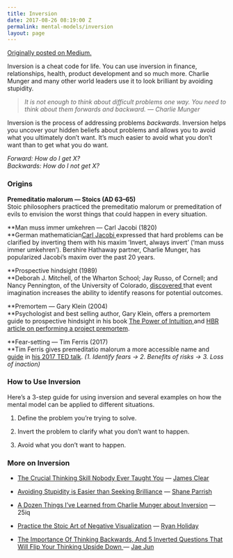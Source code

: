 ```yaml
---
title: Inversion
date: 2017-08-26 08:19:00 Z
permalink: mental-models/inversion
layout: page
---
```


[Originally posted on Medium.](https://medium.com/the-mission/inversion-how-smart-people-consistently-avoid-looking-dumb-f477444d8cd8)

Inversion is a cheat code for life. You can use inversion in finance, relationships, health, product development and so much more. Charlie Munger and many other world leaders use it to look brilliant by avoiding stupidity.

> *It is not enough to think about difficult problems one way. You need to think about them forwards and backward. — Charlie Munger*

Inversion is the process of addressing problems *backwards*. Inversion helps you uncover your hidden beliefs about problems and allows you to avoid what you ultimately don’t want. It’s much easier to avoid what you don’t want than to get what you do want.

*Forward: How do I get X?\
Backwards: How do I not get X?*

### **Origins**

**Premeditatio malorum — Stoics (AD 63–65)**\
Stoic philosophers practiced the premeditatio malorum or premeditation of evils to envision the worst things that could happen in every situation.

**Man muss immer umkehren — Carl Jacobi (1820)\
**German mathematician[Carl Jacobi ](https://en.wikipedia.org/wiki/Carl_Gustav_Jacob_Jacobi)expressed that hard problems can be clarified by inverting them with his maxim ‘Invert, always invert’ (‘man muss immer umkehren’). Bershire Hathaway partner, Charlie Munger, has popularized Jacobi’s maxim over the past 20 years.

**Prospective hindsight (1989)\
**Deborah J. Mitchell, of the Wharton School; Jay Russo, of Cornell; and Nancy Pennington, of the University of Colorado, [discovered ](http://onlinelibrary.wiley.com/doi/10.1002/bdm.3960020103/abstract)that event imagination increases the ability to identify reasons for potential outcomes.

**Premortem — Gary Klein (2004)\
**Psychologist and best selling author, Gary Klein, offers a premortem guide to prospective hindsight in his book [The Power of Intuition ](https://www.amazon.com/Power-Intuition-Feelings-Better-Decisions/dp/0385502893)and [HBR article on performing a project premortem](https://hbr.org/2007/09/performing-a-project-premortem).

**Fear-setting — Tim Ferris (2017)\
**Tim Ferris gives premeditatio malorum a more accessible name and [guide](http://www.businessinsider.com/tim-ferriss-fear-setting-2017-6) in [his 2017 TED talk](https://tim.blog/2017/05/15/fear-setting/). *(1. Identify fears → 2. Benefits of risks → 3. Loss of inaction)*

### **How to Use Inversion**

Here’s a 3-step guide for using inversion and several examples on how the mental model can be applied to different situations.

1. Define the problem you’re trying to solve.

2. Invert the problem to clarify what you don’t want to happen.

3. Avoid what you don’t want to happen.

### **More on Inversion**

* [The Crucial Thinking Skill Nobody Ever Taught You](http://jamesclear.com/inversion) — [James Clear](https://medium.com/u/528e9a6004d8)

* [Avoiding Stupidity is Easier than Seeking Brilliance](https://www.farnamstreetblog.com/2014/06/avoiding-stupidity/) — [Shane Parrish](https://medium.com/u/4e1546c1a1a1)

* [A Dozen Things I’ve Learned from Charlie Munger about Inversion](https://25iq.com/2015/09/12/a-dozen-things-ive-learned-from-charlie-munger-about-inversion-including-the-importance-of-being-consistently-not-stupid-2/) — 25iq

* [Practice the Stoic Art of Negative Visualization](https://ryanholiday.net/practice-the-stoic-art-of-negative-visualization/ "Practice the Stoic Art of Negative Visualization") — [Ryan Holiday](https://medium.com/u/2e2701ae378f)

* [The Importance Of Thinking Backwards, And 5 Inverted Questions That Will Flip Your Thinking Upside Down ](https://www.oldschoolvalue.com/blog/investing-perspective/invert-always-invert/)— [Jae Jun](https://medium.com/u/493b01d47eb8)